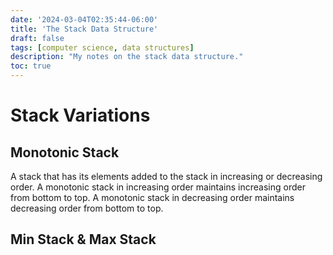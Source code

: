 ```yaml
---
date: '2024-03-04T02:35:44-06:00'
title: 'The Stack Data Structure'
draft: false
tags: [computer science, data structures]
description: "My notes on the stack data structure."
toc: true
---
```


# Stack Variations

## Monotonic Stack
A stack that has its elements added to the stack in increasing or decreasing order. A monotonic stack in increasing order maintains increasing order from bottom to top. A monotonic stack in decreasing order maintains decreasing order from bottom to top.

## Min Stack & Max Stack